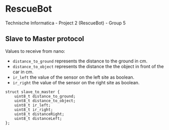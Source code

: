 # RescueBot
Technische Informatica - Project 2 (RescueBot) - Group 5

## Slave to Master protocol
Values to receive from nano:

- `distance_to_ground` represents the distance to the ground in cm.
- `distance_to_object` represents the distance the the object in front of the car  in cm.
- `ir_left` the value of the sensor on the left site as boolean.
- `ir_right` the value of the sensor on the right site as boolean.

```
struct slave_to_master {
    uint8_t distance_to_ground;
    uint8_t distance_to_object;
    uint8_t ir_left;
    uint8_t ir_right;
    uint8_t distanceRight;
    uint8_t distanceLeft;
};
```
